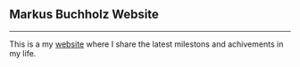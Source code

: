 ## Markus Buchholz Website
---
This is a my [website](markusbuchholz.github.io) where I share the latest milestons and achivements in my life. 

